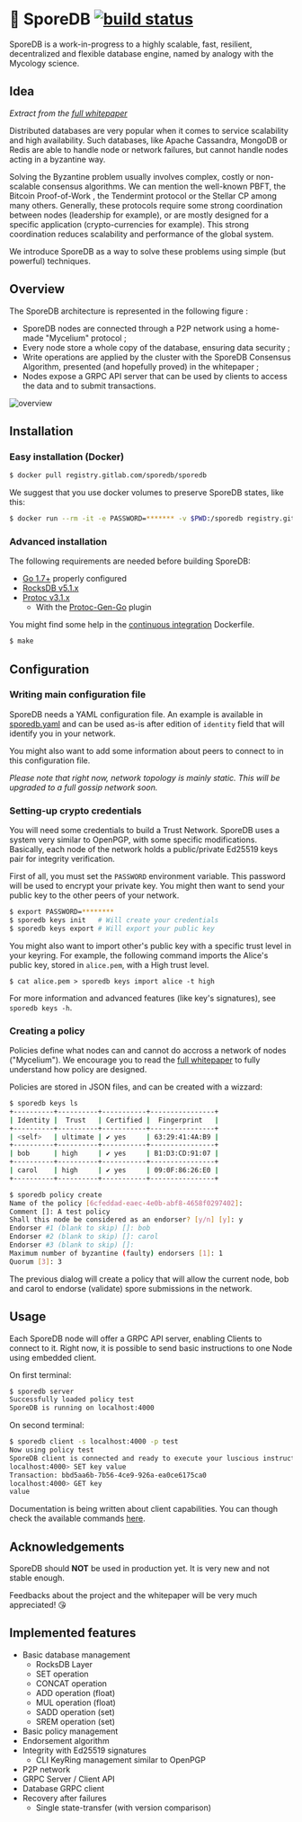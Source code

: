 # 🍄 SporeDB [![build status](https://gitlab.com/SporeDB/sporedb/badges/master/build.svg)](https://gitlab.com/SporeDB/sporedb/commits/master)

SporeDB is a work-in-progress to a highly scalable, fast, resilient, decentralized and flexible database engine, named by analogy with the Mycology science.

## Idea

*Extract from the [full whitepaper](https://static.lesterpig.com/sporedb.pdf)*

Distributed databases are very popular when it comes to service scalability and high availability.
Such databases, like Apache Cassandra, MongoDB or Redis are able to handle node or network failures, but cannot handle nodes acting in a byzantine way.

Solving the Byzantine problem usually involves complex, costly or non-scalable consensus algorithms.
We can mention the well-known PBFT, the Bitcoin Proof-of-Work , the Tendermint protocol or the Stellar CP among many others.
Generally, these protocols require some strong coordination between nodes (leadership for example), or are mostly designed for a specific application (crypto-currencies for example).
This strong coordination reduces scalability and performance of the global system.

We introduce SporeDB as a way to solve these problems using simple (but powerful) techniques.

## Overview

The SporeDB architecture is represented in the following figure :
* SporeDB nodes are connected through a P2P network using a home-made "Mycelium" protocol ;
* Every node store a whole copy of the database, ensuring data security ;
* Write operations are applied by the cluster with the SporeDB Consensus Algorithm, presented (and hopefully proved) in the whitepaper ;
* Nodes expose a GRPC API server that can be used by clients to access the data and to submit transactions.

![overview](doc/overview.png)

## Installation

### Easy installation (Docker)

```bash
$ docker pull registry.gitlab.com/sporedb/sporedb
```

We suggest that you use docker volumes to preserve SporeDB states, like this:

```bash
$ docker run --rm -it -e PASSWORD=******* -v $PWD:/sporedb registry.gitlab.com/sporedb/sporedb --help
```

### Advanced installation

The following requirements are needed before building SporeDB:

* [Go 1.7+](https://golang.org/dl/) properly configured
* [RocksDB v5.1.x](https://github.com/facebook/rocksdb.git)
* [Protoc v3.1.x](https://github.com/google/protobuf.git)
  * With the [Protoc-Gen-Go](github.com/golang/protobuf/protoc-gen-go) plugin

You might find some help in the [continuous integration](ci/Dockerfile) Dockerfile.

```bash
$ make
```

## Configuration

### Writing main configuration file

SporeDB needs a YAML configuration file.
An example is available in [sporedb.yaml](sporedb.yaml) and can be used as-is after edition of `identity` field that will identify you in your network.

You might also want to add some information about peers to connect to in this configuration file.

*Please note that right now, network topology is mainly static. This will be upgraded to a full gossip network soon.*

### Setting-up crypto credentials

You will need some credentials to build a Trust Network.
SporeDB uses a system very similar to OpenPGP, with some specific modifications.
Basically, each node of the network holds a public/private Ed25519 keys pair for integrity verification.

First of all, you must set the `PASSWORD` environment variable.
This password will be used to encrypt your private key.
You might then want to send your public key to the other peers of your network.

```bash
$ export PASSWORD=********
$ sporedb keys init   # Will create your credentials
$ sporedb keys export # Will export your public key
```

You might also want to import other's public key with a specific trust level in your keyring.
For example, the following command imports the Alice's public key, stored in `alice.pem`, with a High trust level.

```
$ cat alice.pem > sporedb keys import alice -t high
```

For more information and advanced features (like key's signatures), see `sporedb keys -h`.

### Creating a policy

Policies define what nodes can and cannot do accross a network of nodes ("Mycelium").
We encourage you to read the [full whitepaper](https://static.lesterpig.com/sporedb.pdf) to fully understand how policy are designed.

Policies are stored in JSON files, and can be created with a wizzard:

```bash
$ sporedb keys ls
+----------+----------+-----------+----------------+
| Identity |  Trust   | Certified |  Fingerprint   |
+----------+----------+-----------+----------------+
| <self>   | ultimate | ✔️️ yes     | 63:29:41:4A:B9 |
+----------+----------+-----------+----------------+
| bob      | high     | ✔️️ yes     | B1:D3:CD:91:07 |
+----------+----------+-----------+----------------+
| carol    | high     | ✔️️ yes     | 09:0F:86:26:E0 |
+----------+----------+-----------+----------------+

$ sporedb policy create
Name of the policy [6cfeddad-eaec-4e0b-abf8-4658f0297402]:
Comment []: A test policy
Shall this node be considered as an endorser? [y/n] [y]: y
Endorser #1 (blank to skip) []: bob
Endorser #2 (blank to skip) []: carol
Endorser #3 (blank to skip) []:
Maximum number of byzantine (faulty) endorsers [1]: 1
Quorum [3]: 3
```

The previous dialog will create a policy that will allow the current node, bob and carol to endorse (validate) spore submissions in the network.

## Usage

Each SporeDB node will offer a GRPC API server, enabling Clients to connect to it.
Right now, it is possible to send basic instructions to one Node using embedded client.

On first terminal:

```bash
$ sporedb server
Successfully loaded policy test
SporeDB is running on localhost:4000
```

On second terminal:

```bash
$ sporedb client -s localhost:4000 -p test
Now using policy test
SporeDB client is connected and ready to execute your luscious instructions!
localhost:4000> SET key value
Transaction: bbd5aa6b-7b56-4ce9-926a-ea0ce6175ca0
localhost:4000> GET key
value
```

Documentation is being written about client capabilities.
You can though check the available commands [here](db/client/cli.go).

## Acknowledgements

SporeDB should **NOT** be used in production yet.
It is very new and not stable enough.

Feedbacks about the project and the whitepaper will be very much appreciated! 😘

## Implemented features

* Basic database management
  * RocksDB Layer
  * SET operation
  * CONCAT operation
  * ADD operation (float)
  * MUL operation (float)
  * SADD operation (set)
  * SREM operation (set)
* Basic policy management
* Endorsement algorithm
* Integrity with Ed25519 signatures
  * CLI KeyRing management similar to OpenPGP
* P2P network
* GRPC Server / Client API
* Database GRPC client
* Recovery after failures
  * Single state-transfer (with version comparison)
